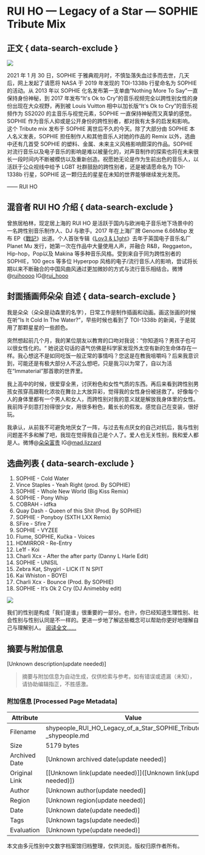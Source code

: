 # RUI HO — Legacy of a Star — SOPHIE Tribute Mix

## 正文 { data-search-exclude }


![](//freight.cargo.site/w/750/i/bef259dfe2c69ae66901071f0f949559718220570f5c9cfbd72d81d84a01fb04/RUI-HO---Legacy-of-a-Star-SOPHIE-Tribute-Mix.jpeg)

2021 年 1 月 30 日，SOPHIE 于雅典观月时，不慎坠落失血过多而去世，几天后，网上发起了请愿将 NASA 于 2019 年发现的 TOI-1338b 行星命名为 SOPHIE 的活动。从 2013 年以 SOPHIE 化名发布第一支单曲“Nothing More To Say”一直保持身份神秘，到 2017 年发布“It's Ok to Cry”的音乐视频完全以跨性别女性的身份出现在大众视野，再到被 Louis Vuitton 相中以加长版“It's Ok to Cry”的音乐视频作为 SS2020 的主音乐与视觉元素，SOPHIE 一直保持神秘而又真挚的感觉。SOPHIE 作为音乐人抑或是公开身份的跨性别者，都对我有太多的启发和影响。 这个 Tribute mix 发布于 SOPHIE 离世后不久的今天。除了大部分由 SOPHIE 本人名义发表，SOPHIE 担任制作人和其他音乐人对她的作品的 Remix 以外，选曲中还有几首受 SOPHIE 的塑料、金属、未来主义风格影响颇深的作品。SOPHIE 对流行音乐以及电子音乐的影响是难以被量化的，对声音制作的探索也将在未来很长一段时间内不断被模仿以及重新创造。祝愿她无论是作为生前出色的音乐人，以活跃于公众视线中给予 LGBT 社群鼓励的跨性别者，还是被请愿命名为 TOI-1338b 行星，SOPHIE 这一颗归去的星星在未知的世界能够继续发光发亮。 

—— RUI HO

## 混音者 RUI HO 介绍 { data-search-exclude }

曾旅居柏林，现定居上海的 RUI HO 是活跃于国内与欧洲电子音乐地下场景中的一名跨性别音乐制作人、DJ 与歌手。2017 年在上海厂牌 Genome 6.66Mbp 发布 EP《[戰記](https://genome666mbp.bandcamp.com/album/gnm003-rui-ho)》出道。个人首张专辑《[Lov3 & L1ght](https://ruiho.bandcamp.com/album/lov3-l1ght)》去年于英国电子音乐名厂 Planet Mu 发行，她第一次在作品中大量使用人声，并融合 R&B，Reggaeton，Hip-hop，Pop以及 Makina 等多种音乐风格。受到来自于同为跨性别者的 SOPHIE，100 gecs 等多位 Hyperpop 风格的电子/流行音乐人的影响，尝试将长期以来不断融合的中国风曲风通过更加微妙的方式与流行音乐相结合。微博@[ruihoooo](https://weibo.com/n/Ruihoooo?from=feed&loc=at) IG@[rui\_hooo](http://instagram.com/rui_hooo/) 

## 封面插画师朵朵 自述 { data-search-exclude }

我是朵朵（朵朵是动森里的名字），日常工作是制作插画和动画。画这张画的时候在听“Is It Cold In The Water?”，早些时候也看到了 TOI-1338b 的新闻，于是就用了那颗星星的一些颜色。 

突然想起前几个月，我的某位朋友以教育的口吻对我说：“你知道吗？男孩子也可以很女性化的。“ 她说这句话的语气仿佛是科学家发现外太空有新的生命体存在一样。我心想这不是如同吃饭一般正常的事情吗？您这是在教我咀嚼吗？后来我意识到，可能还是有极大部分人不这么想吧，只是我习以为常了，自以为活在“Immaterial”那首歌的世界里。 

我上高中的时候，很爱穿全黑，讨厌粉色和女性气质的东西。再后来看到跨性别男孩女孩穿高跟鞋化浓妆在舞台上大放异彩，觉得我的女性身份被拯救了。好像每个人的身体里都有一个男人和女人，而跨性别对我的意义就是解放我身体里的女性。我前阵子刻意打扮得很少女，用很多粉色，戴长长的假发。感觉自己在变装，很好玩。 

我承认，从前我不可避免地厌女了一阵，与过去有点厌女的自己对抗后，我与性别问题差不多和解了吧，我现在觉得我自己是个人了。爱人也无关性别，我和爱人都是人。微博@[朵朵富贵](https://weibo.com/n/%E6%9C%B5%E6%9C%B5%E5%AF%8C%E8%B4%B5?from=feed&loc=at) IG@[mad.lizzard](http://instagram.com/mad.lizzard/) 

## 选曲列表 { data-search-exclude }

1. SOPHIE - Cold Water 
2. Vince Staples - Yeah Right (prod. By SOPHIE) 
3. SOPHIE - Whole New World (Big Kiss Remix) 
4. SOPHIE - Pony Whip 
5. COBRAH - idfka 
6. Quay Dash - Queen of this Shit (Prod. By SOPHIE) 
7. SOPHIE - Ponyboy (SXTH LXX Remix) 
8. SFire - Sfire 7 
9. SOPHIE - VYZEE 
10. Flume, SOPHIE, Kučka - Voices 
11. HDMIRROR - Re-Entry 
12. Le1f - Koi 
13. Charli Xcx - After the after party (Danny L Harle Edit) 
14. SOPHIE - UNISIL 
15. Zebra Kat, Shygirl - LICK IT N SPIT 
16. Kai Whiston - BOYEI 
17. Charli Xcx - Bounce (Prod. By SOPHIE) 
18. SOPHIE - It’s Ok 2 Cry (DJ Animebby edit)

![](//freight.cargo.site/w/350/i/e5c5777d60d86786f38ad6b3045775da6ae5d9a37de0f584d941bf81ab1e8087/a_brief_intro_to_trans.jpg)

我们的性别是构成「我们是谁」很重要的一部分。也许，你已经知道生理性别、社会性别与性别认同是不一样的。更进一步地了解这些概念可以帮助你更好地理解自己与理解别人。 [阅读全文……](A-Brief-Introduction-to-Trans)
<!-- tcd_original_link https://shypeople.cn/RUI-HO-Legacy-of-a-Star-SOPHIE-Tribute-Mix -->


## 摘要与附加信息

<!-- tcd_abstract -->
[Unknown description(update needed)]
<!-- tcd_abstract_end -->

> 摘要与附加信息为自动生成，仅供检索与参考。如有错误或遗漏（未知），请协助编辑指正，不胜感激。

### 附加信息 [Processed Page Metadata]

| Attribute       | Value                                  |
|-----------------|----------------------------------------|
| Filename        | shypeople_RUI_HO_Legacy_of_a_Star_SOPHIE_Tribute_Mix_-_shypeople.md                             |
| Size            | 5179 bytes                           |
| Archived Date   | [Unknown archived date(update needed)]                             |
| Original Link   | [[Unknown link(update needed)]]([Unknown link(update needed)])                       |
| Author          | [Unknown author(update needed)]                               |
| Region          | [Unknown region(update needed)]                               |
| Date            | [Unknown date(update needed)]                                 |
| Tags            | [Unknown tags(update needed)]                                 |
| Evaluation            | [Unknown type(update needed)]                                 |
<!-- tcd_table_end -->

本文由多元性别中文数字档案馆归档整理，仅供浏览。版权归原作者所有。
